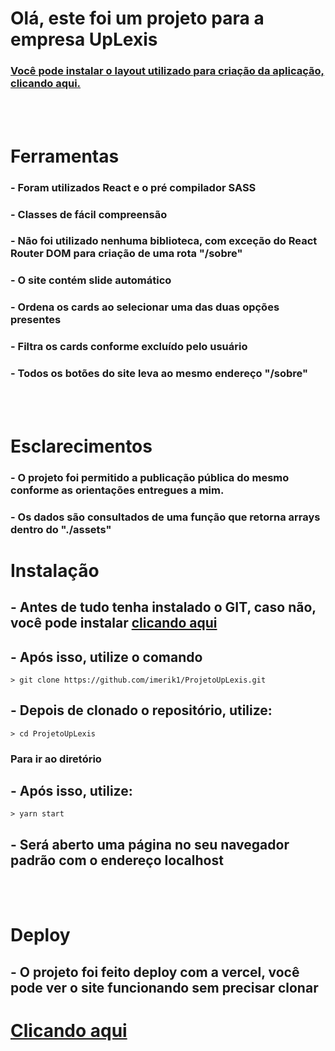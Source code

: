# Olá, este foi um projeto para a empresa UpLexis

### [Você pode instalar o layout utilizado para criação da aplicação, clicando aqui.](https://srv-store2.gofile.io/download/gsjP2R/Teste-Front.psd)

<br>
<br>

# Ferramentas

### - Foram utilizados React e o pré compilador SASS

### - Classes de fácil compreensão

### - Não foi utilizado nenhuma biblioteca, com exceção do React Router DOM para criação de uma rota "/sobre"

### - O site contém slide automático

### - Ordena os cards ao selecionar uma das duas opções presentes

### - Filtra os cards conforme excluído pelo usuário

### - Todos os botões do site leva ao mesmo endereço "/sobre"

<br>
<br>

# Esclarecimentos

### - O projeto foi permitido a publicação pública do mesmo conforme as orientações entregues a mim.

### - Os dados são consultados de uma função que retorna arrays dentro do "./assets"

# Instalação

## - Antes de tudo tenha instalado o GIT, caso não, você pode instalar [clicando aqui](https://git-scm.com/downloads)

## - Após isso, utilize o comando

    > git clone https://github.com/imerik1/ProjetoUpLexis.git

## - Depois de clonado o repositório, utilize:

    > cd ProjetoUpLexis

### Para ir ao diretório

## - Após isso, utilize:

    > yarn start

## - Será aberto uma página no seu navegador padrão com o endereço localhost

<br>
<br>

# Deploy

## - O projeto foi feito deploy com a vercel, você pode ver o site funcionando sem precisar clonar

# [Clicando aqui](https://projeto-up-lexis.vercel.app/)
